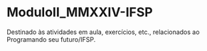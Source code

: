 # ModuloII_MMXXIV-IFSP
Destinado às atividades em aula, exercícios, etc., relacionados ao Programando seu futuro/IFSP.
